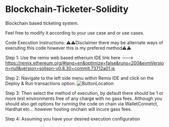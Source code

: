 # Blockchain-Ticketer-Solidity
Blockchain based ticketing system.

Feel free to modify it according to your use case and or use cases.

Code Execution Instructions:
⚠⚠Disclaimer there may be alternate ways of executing this code however this is my prefered method⚠⚠

Step 1: Use the remix web based etherium IDE link here ---> https://remix.ethereum.org/#lang=en&optimize=false&runs=200&evmVersion=null&version=soljson-v0.8.30+commit.73712a01.js

Step 2: Navigate to the left side menu within Remix IDE and click on the Deploy & Run transactions option.
![ButtonLocation](https://github.com/user-attachments/assets/b5759e9d-c6da-489f-b3ed-655ff760c0a2)


Step 3: Then select the method of execution, by default there should be 1 or more test environments free of any charge with no gass fees. 
Although you should also get options for running the code on chain via WalletConnetct, Hardhat etc... however hosting onchain will incure gass fees.


Step 4: Assuming you have your desired execution configuration 
